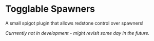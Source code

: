 # Togglable Spawners

A small spigot plugin that allows redstone control over spawners! 

*Currrently not in development - might revisit some day in the future.*

